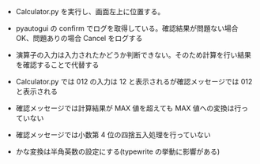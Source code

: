 - Calculator.py を実行し、画面左上に位置する。

- pyautogui の confirm でログを取得している。確認結果が問題ない場合 OK、問題ありの場合 Cancel をログする
- 演算子の入力は入力されたかどうか判断できない。そのため計算を行い結果を確認することで代替する
- Calculator.py では 012 の入力は 12 と表示されるが確認メッセージでは 012 と表示される
- 確認メッセージでは計算結果が MAX 値を超えても MAX 値への変換は行っていない
- 確認メッセージでは小数第 4 位の四捨五入処理を行っていない
- かな変換は半角英数の設定にする(typewrite の挙動に影響がある)
